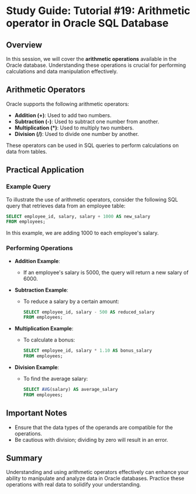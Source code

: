 # Study Guide: Tutorial #19: Arithmetic operator in Oracle SQL Database

## Overview
In this session, we will cover the **arithmetic operations** available in the Oracle database. Understanding these operations is crucial for performing calculations and data manipulation effectively.

## Arithmetic Operators
Oracle supports the following arithmetic operators:

- **Addition (+)**: Used to add two numbers.
- **Subtraction (-)**: Used to subtract one number from another.
- **Multiplication (*)**: Used to multiply two numbers.
- **Division (/)**: Used to divide one number by another.

These operators can be used in SQL queries to perform calculations on data from tables.

## Practical Application
### Example Query
To illustrate the use of arithmetic operators, consider the following SQL query that retrieves data from an employee table:

```sql
SELECT employee_id, salary, salary + 1000 AS new_salary
FROM employees;
```
In this example, we are adding 1000 to each employee's salary.

### Performing Operations
- **Addition Example**: 
  - If an employee's salary is 5000, the query will return a new salary of 6000.
  
- **Subtraction Example**:
  - To reduce a salary by a certain amount:
    ```sql
    SELECT employee_id, salary - 500 AS reduced_salary
    FROM employees;
    ```

- **Multiplication Example**:
  - To calculate a bonus:
    ```sql
    SELECT employee_id, salary * 1.10 AS bonus_salary
    FROM employees;
    ```
  
- **Division Example**:
  - To find the average salary:
    ```sql
    SELECT AVG(salary) AS average_salary
    FROM employees;
    ```

## Important Notes
- Ensure that the data types of the operands are compatible for the operations.
- Be cautious with division; dividing by zero will result in an error.

## Summary
Understanding and using arithmetic operators effectively can enhance your ability to manipulate and analyze data in Oracle databases. Practice these operations with real data to solidify your understanding.

